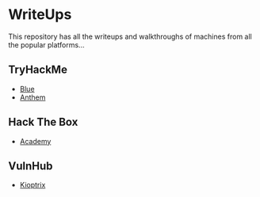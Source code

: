 # WriteUps
This repository has all the writeups and walkthroughs of machines from all the popular platforms... 

## TryHackMe

- [Blue](https://github.com/mishqatabid/WriteUps/blob/main/TryHackMe/Blue.md)
- [Anthem](https://github.com/mishqatabid/WriteUps/blob/main/TryHackMe/Anthem.md)

## Hack The Box

- [Academy](https://github.com/mishqatabid/WtiteUps/blob/main/HackTheBox/Academy.md)
## VulnHub

- [Kioptrix](https://github.com/mishqatabid/WriteUps/blob/main/VulnHub/Kioptrix_Level1.md)
